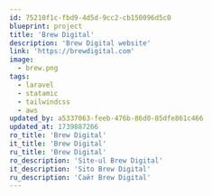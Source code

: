 ```yaml
---
id: 75210f1c-fbd9-4d5d-9cc2-cb150096d5c0
blueprint: project
title: 'Brew Digital'
description: 'Brew Digital website'
link: 'https://brewdigital.com'
image:
  - brew.png
tags:
  - laravel
  - statamic
  - tailwindcss
  - aws
updated_by: a5337063-feeb-476b-86d0-85dfe861c466
updated_at: 1739887266
ro_title: 'Brew Digital'
it_title: 'Brew Digital'
ru_title: 'Brew Digital'
ro_description: 'Site-ul Brew Digital'
it_description: 'Sito Brew Digital'
ru_description: 'Сайт Brew Digital'
---
```

